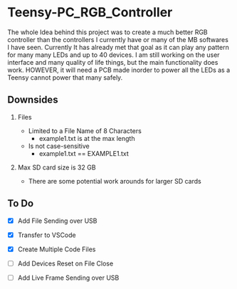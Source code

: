 # Teensy-PC_RGB_Controller
 
The whole Idea behind this project was to create a much better RGB controller than the controllers I currently have or many of the MB softwares I have seen. Currently It has already met that goal as it can play any pattern for many many LEDs and up to 40 devices. I am still working on the user interface and many quality of life things, but the main functionality does work. HOWEVER, it will need a PCB made inorder to power all the LEDs as a Teensy cannot power that many safely.

## Downsides
1. Files
    - Limited to a File Name of 8 Characters
      - example1.txt is at the max length
    - Is not case-sensitive 
      - example1.txt == EXAMPLE1.txt
      
2. Max SD card size is 32 GB
   - There are some potential work arounds for larger SD cards
   

## To Do
- [x] Add File Sending over USB
- [x] Transfer to VSCode
- [x] Create Multiple Code Files
- [ ] Add Devices Reset on File Close
- [ ] Add Live Frame Sending over USB



